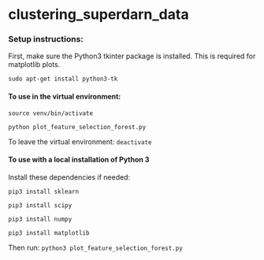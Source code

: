 # clustering_superdarn_data

### Setup instructions:

First, make sure the Python3 tkinter package is installed. This is required for matplotlib plots.

`sudo apt-get install python3-tk`

#### To use in the virtual environment:
`source venv/bin/activate`

`python plot_feature_selection_forest.py`

To leave the virtual environment:
`deactivate`


#### To use with a local installation of Python 3
Install these dependencies if needed:

`pip3 install sklearn`

`pip3 install scipy`

`pip3 install numpy`

`pip3 install matplotlib`

Then run:
`python3 plot_feature_selection_forest.py`
